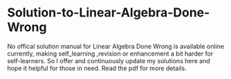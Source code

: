 # Solution-to-Linear-Algebra-Done-Wrong
No offical solution manual for Linear Algebra Done Wrong is available online currently, making self_learning ,revision or enhancement a bit harder for self-learners. So I offer and continuously update my solutions here and hope it helpful for those in need. Read the pdf for more details.
